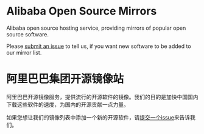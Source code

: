 Alibaba Open Source Mirrors
=======

Alibaba open source hosting service, providing mirrors of popular open source software. 

Please [submit an issue](https://github.com/alibaba/mirrors/issues/new) to tell us, if you want new software to be added to our mirror list.

阿里巴巴集团开源镜像站
=====================
阿里巴巴开源镜像服务，提供流行的开源软件的镜像。我们的目的是加快中国国内下载这些软件的速度，为国内的开源贡献一点力量。

如果您想让我们的镜像列表中添加一个新的开源软件，请[提交一个issue](https://github.com/alibaba/mirrors/issues/new)来告诉我们。
